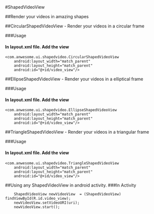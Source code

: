 #ShapedVideoView

##Render your videos in amazing shapes

##CircularShapedVideoView - Render your videos in a circular frame

###Usage

#### In layout.xml file. Add the view

```
<com.anwesome.ui.shapedvideo.CircularShapedVideoView
    android:layout_width="match_parent"
    android:layout_height="match_parent"
    android:id="@+id/video_view"/>
```
##EllipseShapedVideoView - Render your videos in a elliptical frame

###Usage

#### In layout.xml file. Add the view

```
<com.anwesome.ui.shapedvideo.EllipseShapedVideoView
    android:layout_width="match_parent"
    android:layout_height="match_parent"
    android:id="@+id/video_view"/>
```
##TriangleShapedVideoView - Render your videos in a triangular frame

###Usage

#### In layout.xml file. Add the view

```
<com.anwesome.ui.shapedvideo.TriangleShapedVideoView
    android:layout_width="match_parent"
    android:layout_height="match_parent"
    android:id="@+id/video_view"/>
```

##Using any ShapedVideoView in android activity.
###In Activity

```
    ShapedVideoView newVideoView  = (ShapedVideoView) findViewById(R.id.video_view);
    newVideoView.setVideoURI(uri);
    newVideoView.start();
```
